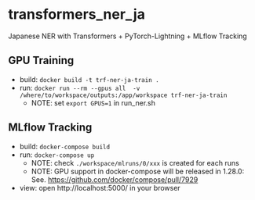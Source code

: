 # transformers_ner_ja
Japanese NER with Transformers + PyTorch-Lightning + MLflow Tracking

## GPU Training
- build: `docker build -t trf-ner-ja-train .`
- run: `docker run --rm --gpus all  -v /where/to/workspace/outputs:/app/workspace trf-ner-ja-train`
  - NOTE: set `export GPUS=1` in run_ner.sh

## MLflow Tracking
- build: `docker-compose build`
- run: `docker-compose up`
  - NOTE: check `./workspace/mlruns/0/xxx` is created for each runs
  - NOTE: GPU support in docker-compose will be released in 1.28.0: See. https://github.com/docker/compose/pull/7929
- view: open http://localhost:5000/ in your browser
